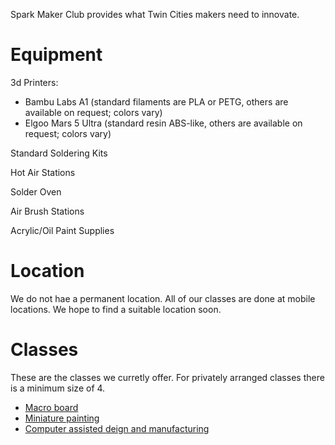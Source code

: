 Spark Maker Club provides what Twin Cities makers need to innovate.

# Equipment

3d Printers:
- Bambu Labs A1 (standard filaments are PLA or PETG, others are available on request; colors vary)
- Elgoo Mars 5 Ultra (standard resin ABS-like, others are available on request; colors vary)

Standard Soldering Kits

Hot Air Stations

Solder Oven

Air Brush Stations

Acrylic/Oil Paint Supplies

# Location

We do not hae a permanent location. All of our classes are done at mobile locations. We hope to find a suitable location soon.

# Classes

These are the classes we curretly offer. For privately arranged classes there is a minimum size of 4.

- [Macro board](./classes/macromini.md)
- [Miniature painting](./classes/replacement-part.md)
- [Computer assisted deign and manufacturing](./classes/slapchop.md)
